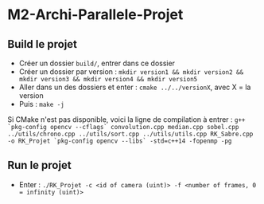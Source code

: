 # M2-Archi-Parallele-Projet
## Build le projet
* Créer un dossier `build/`, entrer dans ce dossier
* Créer un dossier par version : `mkdir version1 && mkdir version2 && mkdir version3 && mkdir version4 && mkdir version5`
* Aller dans un des dossiers et enter : `cmake ../../versionX`, avec X = la version
* Puis : `make -j`

Si CMake n'est pas disponible, voici la ligne de compilation à entrer :
``g++ `pkg-config opencv --cflags` convolution.cpp median.cpp sobel.cpp ../utils/chrono.cpp ../utils/sort.cpp ../utils/utils.cpp RK_Sabre.cpp -o RK_Projet `pkg-config opencv --libs` -std=c++14 -fopenmp -pg``
## Run le projet
* Enter : `./RK_Projet -c <id of camera (uint)> -f <number of frames, 0 = infinity (uint)>`
